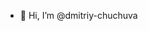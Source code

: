 - 👋 Hi, I’m @dmitriy-chuchuva
<!---
dmitriy-chuchuva/dmitriy-chuchuva is a ✨ special ✨ repository because its `README.md` (this file) appears on your GitHub profile.
You can click the Preview link to take a look at your changes.
--->

